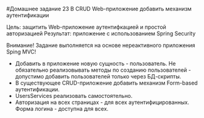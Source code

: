 #Домашнее задание 23
В CRUD Web-приложение добавить механизм аутентификации

Цель: защитить Web-приложение аутентифкацией и простой авторизацией 
Результат: приложение с использованием Spring Security

Внимание! Задание выполняется на основе нереактивного приложения Sping MVC!

- Добавить в приложение новую сущность - пользователь. Не обязательно реализовывать методы по созданию пользователей - допустимо добавить пользователей только через БД-скрипты.
- В существующее CRUD-приложение добавить механизм Form-based аутентификации.
- UsersServices реализовать самостоятельно.
- Авторизация на всех страницах - для всех аутентифицированных. Форма логина - доступна для всех.
